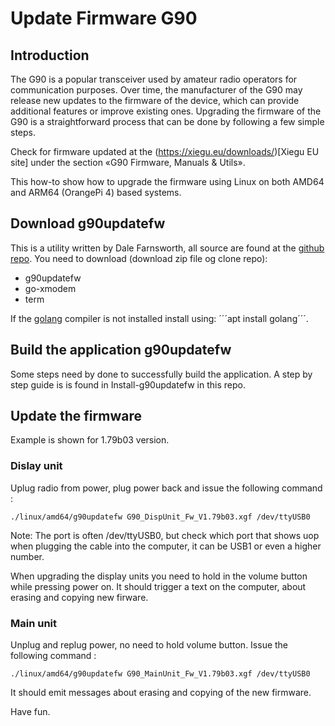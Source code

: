 # Update Firmware G90

## Introduction
The G90 is a popular transceiver used by amateur radio operators for
communication purposes. Over time, the manufacturer of the G90 may
release new updates to the firmware of the device, which can provide
additional features or improve existing ones. Upgrading the firmware
of the G90 is a straightforward process that can be done by following
a few simple steps.

Check for firmware updated at the (https://xiegu.eu/downloads/)[Xiegu EU site]
under the section «G90 Firmware, Manuals & Utils».

This how-to show how to upgrade the firmware using Linux on both AMD64 
and ARM64 (OrangePi 4) based systems.

## Download g90updatefw
This is a utility written by Dale Farnsworth, all source are found at the 
[github repo](https://github.com/DaleFarnsworth). You need to download 
(download zip file og clone repo):
* g90updatefw
* go-xmodem
* term

If the [golang](https://go.dev/) compiler is not installed install using: 
´´´apt install golang´´´.

## Build the application g90updatefw
Some steps need by done to successfully build the application. A step by step
guide is is found in Install-g90updatefw in this repo.


## Update the firmware

Example is shown for 1.79b03 version.

### Dislay unit
Uplug radio from power, plug power back and
issue the following command :
```
./linux/amd64/g90updatefw G90_DispUnit_Fw_V1.79b03.xgf /dev/ttyUSB0
```
Note: 
The port is often /dev/ttyUSB0, but check which port that shows uop when 
plugging the cable into the computer, it can be USB1 or even a higher number. 

When upgrading the display units you need to hold in the volume button
while pressing power on. It should trigger a text on the computer,
about erasing and copying new firware.

### Main unit
Unplug and replug power, no need to hold volume button. 
Issue the following command :
```
./linux/amd64/g90updatefw G90_MainUnit_Fw_V1.79b03.xgf /dev/ttyUSB0
```
It should emit messages about erasing and copying of the new firmware.

Have fun.

